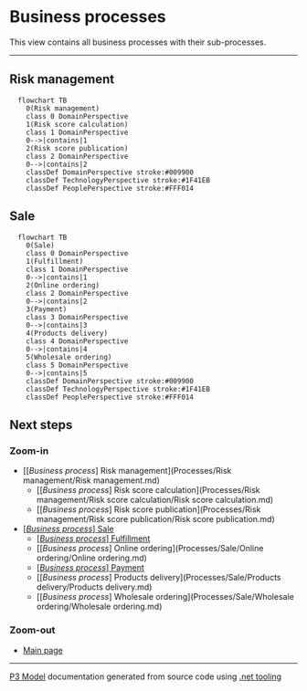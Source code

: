 ﻿
# Business processes

This view contains all business processes with their sub-processes.  

---



## Risk management

```mermaid
  flowchart TB
    0(Risk management)
    class 0 DomainPerspective
    1(Risk score calculation)
    class 1 DomainPerspective
    0-->|contains|1
    2(Risk score publication)
    class 2 DomainPerspective
    0-->|contains|2
    classDef DomainPerspective stroke:#009900
    classDef TechnologyPerspective stroke:#1F41EB
    classDef PeoplePerspective stroke:#FFF014
```

## Sale

```mermaid
  flowchart TB
    0(Sale)
    class 0 DomainPerspective
    1(Fulfillment)
    class 1 DomainPerspective
    0-->|contains|1
    2(Online ordering)
    class 2 DomainPerspective
    0-->|contains|2
    3(Payment)
    class 3 DomainPerspective
    0-->|contains|3
    4(Products delivery)
    class 4 DomainPerspective
    0-->|contains|4
    5(Wholesale ordering)
    class 5 DomainPerspective
    0-->|contains|5
    classDef DomainPerspective stroke:#009900
    classDef TechnologyPerspective stroke:#1F41EB
    classDef PeoplePerspective stroke:#FFF014
```

## Next steps


### Zoom-in

- [[*Business process*] Risk management](Processes/Risk management/Risk management.md)
  - [[*Business process*] Risk score calculation](Processes/Risk management/Risk score calculation/Risk score calculation.md)
  - [[*Business process*] Risk score publication](Processes/Risk management/Risk score publication/Risk score publication.md)
- [[*Business process*] Sale](Processes/Sale/Sale.md)
  - [[*Business process*] Fulfillment](Processes/Sale/Fulfillment/Fulfillment.md)
  - [[*Business process*] Online ordering](Processes/Sale/Online ordering/Online ordering.md)
  - [[*Business process*] Payment](Processes/Sale/Payment/Payment.md)
  - [[*Business process*] Products delivery](Processes/Sale/Products delivery/Products delivery.md)
  - [[*Business process*] Wholesale ordering](Processes/Sale/Wholesale ordering/Wholesale ordering.md)

### Zoom-out

- [Main page](README.md)

---

[P3 Model](https://github.com/P3-model/P3-model) documentation generated from source code using [.net tooling](https://github.com/P3-model/P3-model-dotnet)